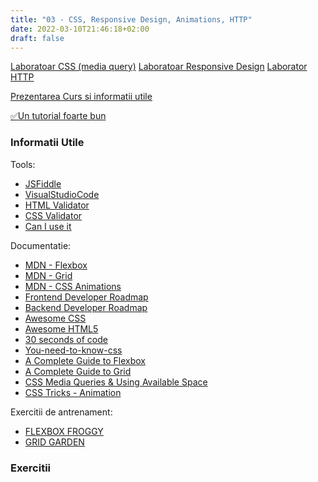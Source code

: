```yaml
---
title: "03 - CSS, Responsive Design, Animations, HTTP"
date: 2022-03-10T21:46:18+02:00
draft: false
---
```



[Laboratoar CSS (media query)](https://profs.info.uaic.ro/~busaco/teach/labs/css/)
[Laboratoar Responsive Design](https://www.slideshare.net/busaco/design-web-responsiv)
[Laborator HTTP](https://profs.info.uaic.ro/~andrei.panu/lectures/EN_web02WebProgramming-HTTP-CGI.pdf)

[Prezentarea Curs si informatii utile](https://profs.info.uaic.ro/~busaco/teach/courses/web/web-film.html#week3)

[✅Un tutorial foarte bun](https://web.dev/learn/css/)

### Informatii Utile

Tools:

* [JSFiddle](https://jsfiddle.net/)
* [VisualStudioCode](https://code.visualstudio.com/)
* [HTML Validator](https://validator.w3.org/)
* [CSS Validator](https://jigsaw.w3.org/css-validator/)
* [Can I use it](https://caniuse.com/)

Documentatie:

* [MDN - Flexbox](https://developer.mozilla.org/en-US/docs/Learn/CSS/CSS_layout/Flexbox)
* [MDN - Grid](https://developer.mozilla.org/en-US/docs/Learn/CSS/CSS_layout/Grids)
* [MDN - CSS Animations](https://developer.mozilla.org/en-US/docs/Web/CSS/CSS_Animations/Using_CSS_animations)
* [Frontend Developer Roadmap](https://roadmap.sh/frontend)
* [Backend Developer Roadmap](https://roadmap.sh/backend)
* [Awesome CSS](https://cssgridgarden.com/)
* [Awesome HTML5](https://github.com/diegocard/awesome-html5)
* [30 seconds of code](https://github.com/diegocard/awesome-html5)
* [You-need-to-know-css](https://github.com/diegocard/awesome-html5)
* [A Complete Guide to Flexbox](https://css-tricks.com/snippets/css/a-guide-to-flexbox/)
* [A Complete Guide to Grid](https://css-tricks.com/snippets/css/complete-guide-grid/)
* [CSS Media Queries & Using Available Space](https://css-tricks.com/css-media-queries/)
* [CSS Tricks - Animation](https://css-tricks.com/almanac/properties/a/animation/)

Exercitii de antrenament:

* [FLEXBOX FROGGY](https://flexboxfroggy.com/)
* [GRID GARDEN](https://cssgridgarden.com/)

### Exercitii

